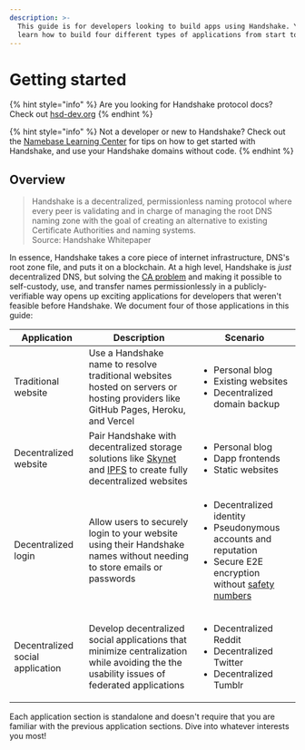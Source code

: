 ```yaml
---
description: >-
  This guide is for developers looking to build apps using Handshake. You will
  learn how to build four different types of applications from start to finish.
---
```


# Getting started

{% hint style="info" %}
Are you looking for Handshake protocol docs? Check out [hsd-dev.org](https://hsd-dev.org/)
{% endhint %}

{% hint style="info" %}
Not a developer or new to Handshake? Check out the [Namebase Learning Center](https://learn.namebase.io) for tips on how to get started with Handshake, and use your Handshake domains without code.
{% endhint %}

## Overview

> Handshake is a decentralized, permissionless naming protocol where every peer is validating and in charge of managing the root DNS naming zone with the goal of creating an alternative to existing Certificate Authorities and naming systems. \
> Source: Handshake Whitepaper

In essence, Handshake takes a core piece of internet infrastructure, DNS's root zone file, and puts it on a blockchain. At a high level, Handshake is _just_ decentralized DNS, but solving the [CA problem](https://www.namebase.io/blog/meet-handshake-decentralizing-dns-to-improve-the-security-of-the-internet/) and making it possible to self-custody, use, and transfer names permissionlessly in a publicly-verifiable way opens up exciting applications for developers that weren't feasible before Handshake. We document four of those applications in this guide:

| Application                      | Description                                                                                                                                                | Scenario                                                                                                                                                                                                                                                                     |
| -------------------------------- | ---------------------------------------------------------------------------------------------------------------------------------------------------------- | ---------------------------------------------------------------------------------------------------------------------------------------------------------------------------------------------------------------------------------------------------------------------------- |
| Traditional website              | Use a Handshake name to resolve traditional websites hosted on servers or hosting providers like GitHub Pages, Heroku, and Vercel                          | <ul><li>Personal blog</li><li>Existing websites</li><li>Decentralized domain backup</li></ul>                                                                                                                                                                                |
| Decentralized website            | Pair Handshake with decentralized storage solutions like [Skynet](https://siasky.net/) and [IPFS](https://ipfs.io/) to create fully decentralized websites | <ul><li>Personal blog</li><li>Dapp frontends</li><li>Static websites</li></ul>                                                                                                                                                                                               |
| Decentralized login              | Allow users to securely login to your website using their Handshake names without needing to store emails or passwords                                     | <ul><li>Decentralized identity</li><li>Pseudonymous accounts and reputation</li><li>Secure E2E encryption without <a href="https://support.signal.org/hc/en-us/articles/360007060632-What-is-a-safety-number-and-why-do-I-see-that-it-changed-">safety numbers</a></li></ul> |
| Decentralized social application | Develop decentralized social applications that minimize centralization while avoiding the the usability issues of federated applications                   | <ul><li>Decentralized Reddit</li><li>Decentralized Twitter</li><li>Decentralized Tumblr</li></ul>                                                                                                                                                                            |

Each application section is standalone and doesn't require that you are familiar with the previous application sections. Dive into whatever interests you most!
